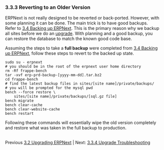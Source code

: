 ### 3.3.3 Reverting to an Older Version

ERPNext is not really designed to be reverted or back-ported. However, with some planning it can be done. The main trick is to have good backups. Refer to [3.4 Backing up ERPNext](backup.md "Backing up ERPNext"). This is the primary reason why we backup all sites before we do an [upgrade](upgrade.md "Upgrading ERPNext"). With planning and a good backup, you can restore the database to match the known good code base.

Assuming the steps to take a **full backup** were completed from [3.4 Backing up ERPNext](backup.md "Backing up ERPNext"), follow these steps to revert to the backed up state.

    sudo su - erpnext
    # you should be in the root of the erpnext user home directory
    rm -Rf frappe-bench
    tar -xvf erp-prd-backup-[yyyy-mm-dd].tar.bz2
    cd frappe-bench
    # find the latest backup files in sites/[site name]/private/backups/
    # you will be prompted for the mysql pwd
    bench --force restore \
        sites/[site name]/private/backups/[sql.gz file]
    bench migrate
    bench clear-cache
    bench clear-website-cache
    bench restart

Following these commands will essentially wipe the old version completely and restore what was taken in the full backup to production.<br /><br />

Previous [3.2 Upgrading ERPNext](upgrade.md "Upgrading ERPNext") | Next: [3.3.4 Upgrade Troubleshooting](upgrade-trouble.md "Upgrade Troubleshooting")
